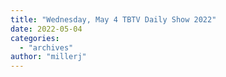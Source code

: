 ```yaml
---
title: "Wednesday, May 4 TBTV Daily Show 2022"
date: 2022-05-04
categories: 
  - "archives"
author: "millerj"
---
```



